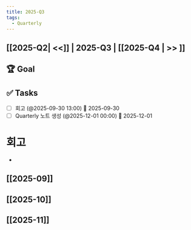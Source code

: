 ```yaml
---
title: 2025-Q3
tags:
  - Quarterly
---
```


## [[2025-Q2| <<]] | 2025-Q3 | [[2025-Q4 | >> ]]

## 🏆 Goal

## ✅ Tasks
- [ ] 회고 (@2025-09-30 13:00) 📅 2025-09-30
- [ ] Quarterly 노트 생성 (@2025-12-01 00:00) 📅 2025-12-01
# 회고
- 
## [[2025-09]]
## [[2025-10]]
## [[2025-11]]
